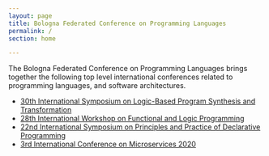 ```yaml
---
layout: page
title: Bologna Federated Conference on Programming Languages
permalink: /
section: home

---
```


The Bologna Federated Conference on Programming Languages brings together the following top level international conferences related to programming languages, and software architectures.

* [30th International Symposium on Logic-Based Program Synthesis and Transformation](https://nms.kcl.ac.uk/maribel.fernandez/LOPSTR2020/)
* [28th International Workshop on Functional and Logic Programming](http://helm.cs.unibo.it/wflp2020/)[](http://www.cse.chalmers.se/~abela/ppdp20/)
* [22nd International Symposium on Principles and Practice of Declarative Programming](http://www.cse.chalmers.se/~abela/ppdp20/)
* [3rd International Conference on Microservices 2020](https://www.conf-micro.services/2020/)
